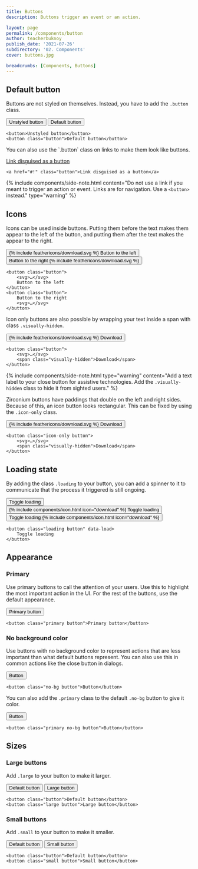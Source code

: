 ```yaml
---
title: Buttons
description: Buttons trigger an event or an action.

layout: page
permalink: /components/button
author: teacherbuknoy
publish_date: '2021-07-26'
subdirectory: '02. Components'
cover: buttons.jpg

breadcrumbs: [Components, Buttons]
---
```


<h2 class="weight-light h3">Default button</h2>

Buttons are not styled on themselves. Instead, you have to add the `.button` class.

<button aria-hidden="true">Unstyled button</button>
<button class="button" aria-hidden="true">Default button</button>

<pre class="code-snippet" data-prog-lang="html"><code data-language="html">&lt;button>Unstyled button&lt;/button>
&lt;button class="button">Default button&lt;/button></code></pre>

<div class="padding-top-l"></div>
You can also use the `.button` class on links to make them look like buttons.

<a href="#!" class="button">Link disguised as a button</a>

<pre class="code-snippet" data-prog-lang="html"><code data-language="html">&lt;a href="#!" class="button">Link disguised as a button&lt;/a></code></pre>

{% include components/side-note.html
        content="Do not use a link if you meant to trigger an action or event. Links are for navigation. Use a <code>&lt;button></code> instead."
        type="warning"
%}

<h2 class="weight-light h3">Icons</h2>

Icons can be used inside buttons. Putting them before the text makes them appear to the left of the button, and putting them after the text makes the appear to the right.

<div class="flex" aria-hidden="true">
    <button class="button">
        {% include feathericons/download.svg %}
        Button to the left
    </button>
    <button class="button">
        Button to the right
        {% include feathericons/download.svg %}
    </button>
</div>
<pre class="code-snippet" data-prog-lang="html"><code data-language="html">&lt;button class="button">
    &lt;svg>&hellip;&lt;/svg>
    Button to the left
&lt;/button>
&lt;button class="button">
    Button to the right
    &lt;svg>&hellip;&lt;/svg>
&lt;/button></code></pre>

Icon only buttons are also possible by wrapping your text inside a span with class `.visually-hidden`.

<button class="button" aria-hidden="true">
    {% include feathericons/download.svg %}
    <span class="visually-hidden">Download</span>
</button>
<pre class="code-snippet" data-prog-lang="html"><code data-language="html">&lt;button class="button">
    &lt;svg>&hellip;&lt;/svg>
    &lt;span class="visually-hidden">Download&lt;/span>
&lt;/button></code></pre>

{% include components/side-note.html
    type="warning"
    content="Add a text label to your close button for assistive technologies. Add the <code>.visually-hidden</code> class to hide it from sighted users."
%}

Zirconium buttons have paddings that double on the left and right sides. Because of this, an icon button looks rectangular. This can be fixed by using the `.icon-only` class.

<button class="icon-only button" aria-hidden="true">
    {% include feathericons/download.svg %}
    <span class="visually-hidden">Download</span>
</button>

<pre class="code-snippet" data-prog-lang="html"><code data-language="html">&lt;button class="icon-only button">
    &lt;svg>&hellip;&lt;/svg>
    &lt;span class="visually-hidden">Download&lt;/span>
&lt;/button></code></pre>

<h2 class="weight-light h3">Loading state</h2>

By adding the class `.loading` to your button, you can add a spinner to it to communicate that the process it triggered is still ongoing.

<div class="flex" aria-hidden="true">
    <button class="button" data-load>
        Toggle loading
    </button>
    <button class="button" data-load>
        {% include components/icon.html icon="download" %}
        Toggle loading
    </button>
    <button class="button" data-load>
        Toggle loading
        {% include components/icon.html icon="download" %}
    </button>
</div>
<pre class="code-snippet" data-prog-lang="html"><code data-language="html">&lt;button class="loading button" data-load>
    Toggle loading
&lt;/button></code></pre>

<script>
    document.querySelectorAll('button[data-load]')
        .forEach(button => {
            button.addEventListener('click', function(e) {
                button.classList.toggle('loading')
            })
        })
</script>

<h2 class="weight-light h3">Appearance</h2>
<h3 class="h4">Primary</h3>
Use primary buttons to call the attention of your users. Use this to highlight the most important action in the UI. For the rest of the buttons, use the default appearance.

<button class="primary button" aria-hidden="true">Primary button</button>
<pre class="code-snippet" data-prog-lang="html"><code data-language="html">&lt;button class="primary button">Primary button&lt;/button></code></pre>

<h3 class="h4">No background color</h3>
Use buttons with no background color to represent actions that are less important than what default buttons represent. You can also use this in common actions like the close button in dialogs.

<button class="no-bg button" aria-hidden="true">Button</button>
<pre class="code-snippet" data-prog-lang="html"><code data-language="html">&lt;button class="no-bg button">Button&lt;/button></code></pre>

You can also add the `.primary` class to the default `.no-bg` button to give it color.

<button class="primary no-bg button" aria-hidden="true">Button</button>
<pre class="code-snippet" data-prog-lang="html"><code data-language="html">&lt;button class="primary no-bg button">Button&lt;/button></code></pre>

<h2 class="weight-light h3">Sizes</h2>
<h3 class="h5">Large buttons</h3>

Add `.large` to your button to make it larger.

<div class="flex">
    <button class="button">Default button</button>
    <button class="large button">Large button</button>
</div>
<pre class="code-snippet" data-prog-lang="html"><code data-language="html">&lt;button class="button">Default button&lt;/button>
&lt;button class="large button">Large button&lt;/button></code></pre>

<h3 class="h4">Small buttons</h3>

Add `.small` to your button to make it smaller.

<div class="flex">
    <button class="button">Default button</button>
    <button class="small button">Small button</button>
</div>
<pre class="code-snippet" data-prog-lang="html"><code data-language="html">&lt;button class="button">Default button&lt;/button>
&lt;button class="small button">Small button&lt;/button></code></pre>